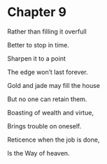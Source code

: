 # Chapter 9

Rather than filling it overfull

Better to stop in time.

Sharpen it to a point

The edge won’t last forever.

Gold and jade may fill the house

But no one can retain them.

Boasting of wealth and virtue,

Brings trouble on oneself.

Reticence when the job is done,

Is the Way of heaven.
